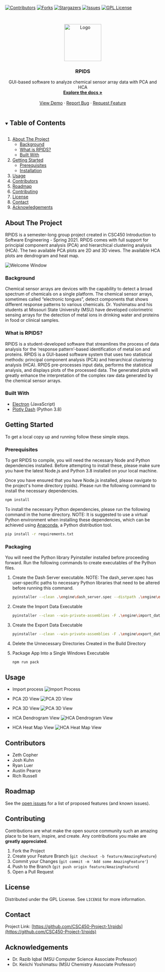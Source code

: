 [![Contributors][contributors-shield]][contributors-url]
[![Forks][forks-shield]][forks-url]
[![Stargazers][stars-shield]][stars-url]
[![Issues][issues-shield]][issues-url]
[![GPL License][license-shield]][license-url]



<!-- PROJECT LOGO -->
<br />
<p align="center">
  <a href="https://github.com/CSC450-Project-1/rpids">
    <img src="../electron/assets/img/logo.png" alt="Logo"width="auto" height="120px">
  </a>

  <h3 align="center">RPIDS</h3>

  <p align="center">
    GUI-based software to analyze chemical sensor array data with PCA and HCA 
    <br />
    <a href="https://github.com/CSC450-Project-1/rpids"><strong>Explore the docs »</strong></a>
    <br />
    <br />
    <a href="https://github.com/CSC450-Project-1/rpids">View Demo</a>
    ·
    <a href="https://github.com/CSC450-Project-1/rpids/issues">Report Bug</a>
    ·
    <a href="https://github.com/CSC450-Project-1/rpids/issues">Request Feature</a>
  </p>
</p>



<!-- TABLE OF CONTENTS -->
<details open="open">
  <summary><h2 style="display: inline-block">Table of Contents</h2></summary>
  <ol>
    <li>
      <a href="#about-the-project">About The Project</a>
      <ul>
        <li><a href="#background">Background</a></li>
        <li><a href="#what-is-rpids?">What is RPIDS?</a></li>
        <li><a href="#built-with">Built With</a></li>
      </ul>
    </li>
    <li>
      <a href="#getting-started">Getting Started</a>
      <ul>
        <li><a href="#prerequisites">Prerequisites</a></li>
        <li><a href="#installation">Installation</a></li>
      </ul>
    </li>
    <li><a href="#usage">Usage</a></li>
    <li><a href="#contributors">Contributors</a></li>
    <li><a href="#roadmap">Roadmap</a></li>
    <li><a href="#contributing">Contributing</a></li>
    <li><a href="#license">License</a></li>
    <li><a href="#contact">Contact</a></li>
    <li><a href="#acknowledgements">Acknowledgements</a></li>
  </ol>
</details>



<!-- ABOUT THE PROJECT -->
## About The Project

RPIDS is a semester-long group project created in CSC450 Introduction to Software Engineering - Spring 2021. RPIDS comes with full support for principial component analysis (PCA) and hierarchical clustering analysis (HCA). The two available PCA plots are 2D and 3D views. The available HCA plots are dendrogram and heat map.

![Welcome Window](./screenshots/welcome.png)

### Background
Chemical sensor arrays are devices with the capability to detect a broad spectrum of chemicals on a single platform. The chemical sensor arrays, sometimes called “electronic tongues”, detect components that shows different response patterns to various chemicals. Dr. Yoshimatsu and his students at Missouri State University (MSU) have developed colorimetric sensing arrays for the detection of metal ions in drinking water and proteins in food or clinical samples.  

### What is RPIDS?
RPIDS is a student-developed software that streamlines the process of data analysis for the ‘response pattern’-based identification of metal ion and proteins. RPIDS is a GUI-based software system that uses two statistical methods: principal component analysis (PCA) and hierarchical clustering analysis (HCA). RPIDS pre-processes input data, performs the statistical analysis, and displays plots of the processed data. The generated plots will greatly enhance the interpretation of the complex raw data generated by the chemical sensor arrays.


### Built With

* [Electron](https://www.electronjs.org) (JavaScript)
* [Plotly Dash](https://plotly.com/dash) (Python 3.8)



<!-- GETTING STARTED -->
## Getting Started

To get a local copy up and running follow these simple steps.

### Prerequisites

To get RPIDS to compile, you will need the necessary Node and Python dependencies installed. Before attempting to install these, please make sure you have the latest Node.js and Python 3.8 installed on your local machine.

Once you have ensured that you have Node.js installed, please navigate to the project's home directory (rpids). Please run the following command to install the necessary dependencies.

  ```sh
  npm install
  ```
To install the necessary Python dependencies, please run the following command in the home directory. NOTE: It is suggested to use a virtual Python environment when installing these dependencies, which can be achieved using [Anaconda](https://www.anaconda.com), a Python distribution tool.

  ```sh
  pip install -r requirements.txt 
  ```



### Packaging

You will need the Python library Pyinstaller installed before proceeding forward. Run the following commands to create executables of the Python files.
1. Create the Dash Server executable. NOTE: The dash_server.spec has user-specific paths to necessary Python libraries that need to be altered before running this command.
   ```sh
   pyinstaller --clean .\engine\dash_server.spec --distpath .\engine\executables
   ```
2. Create the Import Data Executable
   ```sh
   pyinstaller --clean --win-private-assemblies -F .\engine\import_data.py --distpath .\engine\executables
   ```
3. Create the Export Data Executable
   ```sh
   pyinstaller --clean --win-private-assemblies -F .\engine\export_data.py --distpath .\engine\executables
   ```
4. Delete the Unnecessary Directories Created in the Build Directory

5. Package App Into a Single Windows Executable
   ```sh
   npm run pack
   ```

## Usage

* Import process
![Import Process](./screenshots/import.png)

* PCA 2D View
![PCA 2D View](./screenshots/pca_2d.png)

* PCA 3D View
![PCA 3D View](./screenshots/pca_3d.png)

* HCA Dendrogram View
![HCA Dendrogram View](./screenshots/hca_dendrogram.png)

* HCA Heat Map View
![HCA Heat Map View](./screenshots/hca_heatmap.png)

<!-- CONTRIBUTORS -->
## Contributors

* Zeth Copher
* Josh Kuhn
* Ryan Luer
* Austin Pearce
* Rich Russell


<!-- ROADMAP -->
## Roadmap

See the [open issues](https://github.com/CSC450-Project-1/rpids/issues) for a list of proposed features (and known issues).

<!-- CONTRIBUTING -->
## Contributing

Contributions are what make the open source community such an amazing place to be learn, inspire, and create. Any contributions you make are **greatly appreciated**.

1. Fork the Project
2. Create your Feature Branch (`git checkout -b feature/AmazingFeature`)
3. Commit your Changes (`git commit -m 'Add some AmazingFeature'`)
4. Push to the Branch (`git push origin feature/AmazingFeature`)
5. Open a Pull Request


<!-- LICENSE -->
## License

Distributed under the GPL License. See `LICENSE` for more information.


<!-- CONTACT -->
## Contact

Project Link: [https://github.com/CSC450-Project-1/rpids](https://github.com/CSC450-Project-1/rpids)


<!-- ACKNOWLEDGEMENTS -->
## Acknowledgements

* Dr. Razib Iqbal (MSU Computer Science Associate Professor)
* Dr. Keiichi Yoshimatsu (MSU Chemistry Associate Professor)


<!-- MARKDOWN LINKS & IMAGES -->
<!-- https://www.markdownguide.org/basic-syntax/#reference-style-links -->
[contributors-shield]: https://img.shields.io/github/contributors/CSC450-Project-1/rpids.svg?style=for-the-badge
[contributors-url]: https://github.com/CSC450-Project-1/rpids/graphs/contributors
[forks-shield]: https://img.shields.io/github/forks/CSC450-Project-1/rpids.svg?style=for-the-badge
[forks-url]: https://github.com/CSC450-Project-1/rpids/network/members
[stars-shield]: https://img.shields.io/github/stars/CSC450-Project-1/rpids.svg?style=for-the-badge
[stars-url]: https://github.com/CSC450-Project-1/repo/stargazers
[issues-shield]: https://img.shields.io/github/issues/CSC450-Project-1/rpids.svg?style=for-the-badge
[issues-url]: https://github.com/CSC450-Project-1/rpids/issues
[license-shield]: https://img.shields.io/github/license/CSC450-Project-1/rpids.svg?style=for-the-badge
[license-url]: https://github.com/CSC450-Project-1/rpids/blob/main/docs/LICENSE.md
